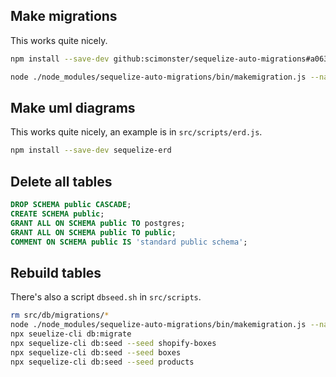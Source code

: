## Make migrations

This works quite nicely.

```bash
npm install --save-dev github:scimonster/sequelize-auto-migrations#a063aa6535a3f580623581bf866cef2d609531ba

node ./node_modules/sequelize-auto-migrations/bin/makemigration.js --name <migration name>
```

## Make uml diagrams

This works quite nicely, an example is in ``src/scripts/erd.js``.

```bash
npm install --save-dev sequelize-erd
```

## Delete all tables

```sql
DROP SCHEMA public CASCADE;
CREATE SCHEMA public;
GRANT ALL ON SCHEMA public TO postgres;
GRANT ALL ON SCHEMA public TO public;
COMMENT ON SCHEMA public IS 'standard public schema';
```

## Rebuild tables

There's also a script `dbseed.sh` in `src/scripts`.

```bash
rm src/db/migrations/*
node ./node_modules/sequelize-auto-migrations/bin/makemigration.js --name boxes
npx seuelize-cli db:migrate
npx sequelize-cli db:seed --seed shopify-boxes
npx sequelize-cli db:seed --seed boxes
npx sequelize-cli db:seed --seed products
```
